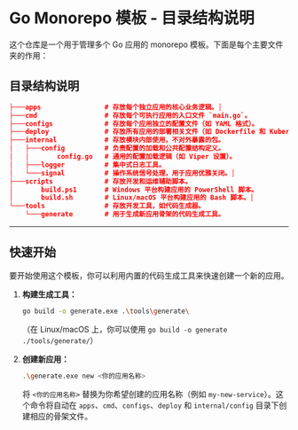 # Go Monorepo 模板 - 目录结构说明

这个仓库是一个用于管理多个 Go 应用的 monorepo 模板。下面是每个主要文件夹的作用：

## 目录结构说明

```json lines
├───apps                # 存放每个独立应用的核心业务逻辑。│
├───cmd                 # 存放每个可执行应用的入口文件 `main.go`。
├───configs             # 存放每个应用独立的配置文件（如 YAML 格式）。
├───deploy              # 存放所有应用的部署相关文件（如 Dockerfile 和 Kubernetes 配置）。
├───internal            # 存放模块内部使用，不对外暴露的包。
│   ├───config          # 负责配置的加载和公共配置结构定义。
│   │       config.go   # 通用的配置加载逻辑（如 Viper 设置）。
│   ├───logger          # 集中式日志工具。
│   └───signal          # 操作系统信号处理，用于应用优雅关闭。│
├───scripts             # 存放开发和运维辅助脚本。
│       build.ps1       # Windows 平台构建应用的 PowerShell 脚本。
│       build.sh        # Linux/macOS 平台构建应用的 Bash 脚本。│
└───tools               # 存放开发工具，如代码生成器。
    └───generate        # 用于生成新应用骨架的代码生成工具。

```

---

## 快速开始

要开始使用这个模板，你可以利用内置的代码生成工具来快速创建一个新的应用。

1.  **构建生成工具：**

    ```bash
    go build -o generate.exe .\tools\generate\
    ```

    （在 Linux/macOS 上，你可以使用 `go build -o generate ./tools/generate/`）

2.  **创建新应用：**

    ```bash
    .\generate.exe new <你的应用名称>
    ```

    将 `<你的应用名称>` 替换为你希望创建的应用名称（例如 `my-new-service`）。这个命令将自动在 `apps`、`cmd`、`configs`、`deploy` 和 `internal/config` 目录下创建相应的骨架文件。
